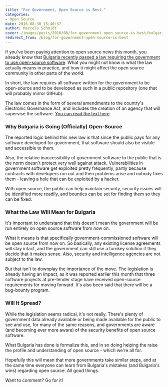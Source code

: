 ```yaml
---
title: "For Government, Open Source is Best."
categories:
- Open Source
date: 2016-08-30 15:40:57
author: Marcelo Schmidt
cover: /images/posts/2016/08/for-government-open-source-is-best/bulgaria-open-source-e1468045782370-300x160.jpg
redirect_from: /blog/for-government-open-source-is-best
---
```


If you've been paying attention to open source news this month, you already know that [Bulgaria recently passed a law requiring the government to use open-source software](https://thepolicy.us/bulgaria-got-a-law-requiring-open-source-98bf626cf70a#.f9angczfq). What you might not know is what the law actually means in practice, and how it might affect the open source community in other parts of the world.

In short, the law requires all software written for the government to be open-source and to be developed as such in a public repository (one that will probably mirror GitHub).

The law comes in the form of several amendments to the country's Electronic Governance Act, and includes the creation of an agency that will supervise the software. [You can read the text here](https://translate.googleusercontent.com/translate_c?act=url&depth=1&hl=en&ie=UTF8&prev=_t&rurl=translate.google.com&sl=bg&tl=en&u=http://lex.bg/laws/ldoc/2135555445&usg=ALkJrhj6bRM1QDcQhcjlNtkkx_ZnBwhhHA).

### Why Bulgaria is Going (Officially) Open-Source

The reported logic behind this new law is that since the public pays for any software developed for government, that software should also be visible and accessible to them.

Also, the relative inaccessibility of government software to the public that is the norm doesn't protect very well against attack. Vulnerabilities in government software get exploited pretty frequently, partly because contracts with developers run out and then problems arise and nobody fixes them - leaving a hole that can be exploited by a hacker.

With open source, the public can help maintain security, security issues will be identified more readily, and bounties can be set for finding them so they can be fixed.

### What the Law Will Mean for Bulgaria

It's important to understand that this doesn't mean the government will be run entirely on open source software from now on.

What it means is that specifically government-commissioned software will be open source from now on. So basically, any existing license agreements will stay intact, and the government can still use a turnkey solution if they decide that it makes sense. Also, security and intelligence agencies are not subject to the law.

But that isn't to downplay the importance of the move. The legislation is already having an impact, as it was reported earlier this month that three software projects at pre-tender stage have received open-source requirements for moving forward. It's also been said that there will be a bug-bounty program.

### Will It Spread?

While the legislation seems radical, it's not really. There's plenty of government data already available or being made available for the public to see and use, for many of the same reasons, and governments are aware (and becoming ever more aware) of the security benefits of open source software.

What Bulgaria has done is formalize this, and in so doing helping the raise the profile and understanding of open source - which we're all for.

Hopefully this will mean that more governments take similar steps, and at the same time everyone can learn from Bulgaria's mistakes (and Bulgaria's wins) regarding open source. All good things.

Want to comment? Go for it!
